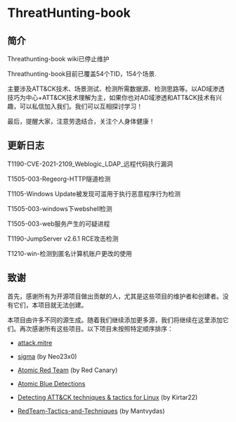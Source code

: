 # ThreatHunting-book

## 简介

Threathunting-book wiki已停止维护

Threathunting-book目前已覆盖54个TID，154个场景.

主要涉及ATT&CK技术、场景测试、检测所需数据源、检测思路等。以AD域渗透技巧为中心+ATT&CK技术理解为主，如果你也对AD域渗透和ATT&CK技术有兴趣，可以私信加入我们。我们可以互相探讨学习！

最后，提醒大家，注意劳逸结合，关注个人身体健康！

## 更新日志

T1190-CVE-2021-2109_Weblogic_LDAP_远程代码执行漏洞

T1505-003-Regeorg-HTTP隧道检测

T1105-Windows Update被发现可滥用于执行恶意程序行为检测

T1505-003-windows下webshell检测

T1505-003-web服务产生的可疑进程

T1190-JumpServer v2.6.1 RCE攻击检测

T1210-win-检测到匿名计算机账户更改的使用



## 致谢

首先，感谢所有为开源项目做出贡献的人，尤其是这些项目的维护者和创建者。没有它们，本项目就无法创建。

本项目由许多不同的源生成。随着我们继续添加更多源，我们将继续在这里添加它们。再次感谢所有这些项目。以下项目未按照特定顺序排序：

- [attack.mitre](https://attack.mitre.org/)

- [sigma](https://github.com/Neo23x0/sigma) (by Neo23x0)

- [Atomic Red Team](https://github.com/redcanaryco/atomic-red-team)  (by Red Canary)

- [Atomic Blue Detections](https://eqllib.readthedocs.io/en/latest/atomicblue.html)

- [Detecting ATT&CK techniques & tactics for Linux](https://github.com/Kirtar22/Litmus_Test) (by Kirtar22)

- [RedTeam-Tactics-and-Techniques](https://github.com/mantvydasb/RedTeam-Tactics-and-Techniques) (by Mantvydas)